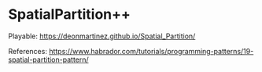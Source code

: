 # SpatialPartition++

Playable:
https://deonmartinez.github.io/Spatial_Partition/

References: 
https://www.habrador.com/tutorials/programming-patterns/19-spatial-partition-pattern/
